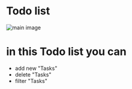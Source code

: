 # Todo list
 ![main image](designe/desktop%20preview.jpg)

# in this Todo list you can
  * add new "Tasks"
  * delete "Tasks"
  * filter "Tasks"
